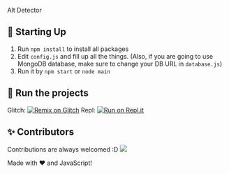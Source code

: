 Alt Detector

## 📝 Starting Up
1. Run `npm install` to install all packages
2. Edit `config.js` and fill up all the things. (Also, if you are going to use MongoDB database, make sure to change your DB URL in `database.js`)
3. Run it by `npm start` or `node main`

## 💨 Run the projects
Glitch: [![Remix on Glitch](https://cdn.glitch.com/2703baf2-b643-4da7-ab91-7ee2a2d00b5b%2Fremix-button.svg)](https://glitch.com/edit/#!/import/github/HELLMAKER0001/Alt-Detector)
Repl: [![Run on Repl.it](https://repl.it/badge/github/HELLMAKER0001/Alt-Detector)](https://repl.it/github/HELLMAKER0001/Alt-Detector)

## ✨ Contributors
Contributions are always welcomed :D
<a href="https://github.com/HELLMAKER0001/Alt-Detector/graphs/contributors">
  <img src="https://contributors-img.web.app/image?repo=HELLMAKER0001/Alt-Detector" />
</a>

Made with :heart: and JavaScript!

